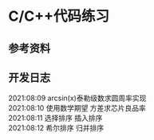 # C/C++代码练习
## 参考资料  
  
  
## 开发日志
  2021:08:09 arcsin(x)泰勒级数求圆周率实现  
  2021:08:10 使用数学期望 方差求芯片良品率  
  2021:08:11 选择排序 插入排序  
  2021:08:12 希尔排序 归并排序  
  
  
